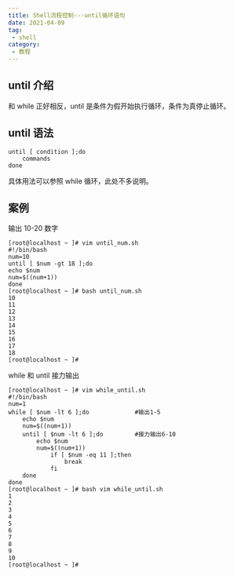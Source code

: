 ```yaml
---
title: Shell流程控制---until循环语句
date: 2021-04-09
tag:
 - shell
category: 
 - 教程
---
```


## until 介绍

和 while 正好相反，until 是条件为假开始执行循环，条件为真停止循环。

## until 语法
```shell
until [ condition ];do
	commands
done
```


具体用法可以参照 while 循环，此处不多说明。

## 案例

输出 10-20 数字

```shell
[root@localhost ~ ]# vim until_num.sh
#!/bin/bash
num=10
until [ $num -gt 18 ];do
echo $num
num=$((num+1))
done
[root@localhost ~ ]# bash until_num.sh
10
11
12
13
14
15
16
17
18
[root@localhost ~ ]# 
```



while 和 until 接力输出

```shell
[root@localhost ~ ]# vim while_until.sh
#!/bin/bash
num=1
while [ $num -lt 6 ];do				#输出1-5
	echo $num
	num=$((num+1))
	until [ $num -lt 6 ];do			#接力输出6-10
		echo $num
		num=$((num+1))
			if [ $num -eq 11 ];then
				break
			fi
	done
done
[root@localhost ~ ]# bash vim while_until.sh
1
2
3
4
5
6
7
8
9
10
[root@localhost ~ ]# 
```




